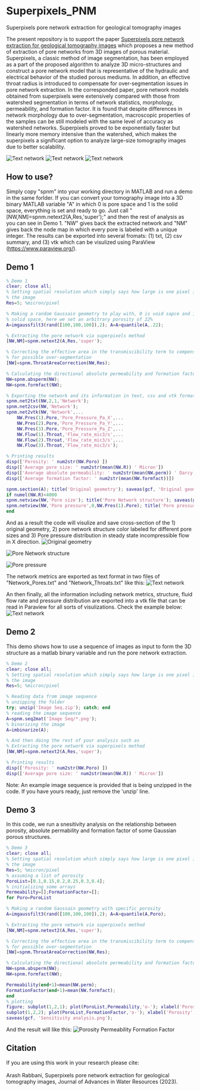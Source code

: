 # Superpixels_PNM
Superpixels pore network extraction for geological tomography images

The present repository is to support the paper [Superpixels pore network extraction for geological tomography images](https://www.sciencedirect.com/science/article/pii/S0309170823002166?via%3Dihub) which proposes a new method of extraction of pore networks from 3D images of porous material. Superpixels, a classic method of image segmentation, has been employed as a part of the proposed algorithm to analyze 3D micro-structures and construct a pore network model that is representative of the hydraulic and electrical behavior of the studied porous mediums. In addition, an effective throat radius is introduced to compensate for over-segmentation issues in pore network extraction. In the corresponded paper, pore network models obtained from superpixels were extensively compared with those from watershed segmentation in terms of network statistics, morphology, permeability, and formation factor. It is found that despite differences in network morphology due to over-segmentation, macroscopic properties of the samples can be still modeled with the same level of accuracy as watershed networks. Superpixels proved to be exponentially faster but linearly more memory intensive than the watershed, which makes the superpixels a significant option to analyze large-size tomography images due to better scalability. 

![Text network](https://github.com/ArashRabbani/Superpixels_PNM/blob/main/Comparing_methods.PNG)
![Text network](https://github.com/ArashRabbani/Superpixels_PNM/blob/main/Workflow.PNG)
![Text network](https://github.com/ArashRabbani/Superpixels_PNM/blob/main/Superpixel_Watershed.PNG)



## How to use?
Simply copy "spnm" into your working directory in MATLAB and run a demo in the same forlder. If you can convert your tomography image into a 3D binary MATLAB variable "A" in which 0 is pore space and 1 is the solid space, everything is set and ready to go. Just call "[NW,NM]=spnm.netext2(A,Res,'super');" and then the rest of analysis as you can see in Demo 1. "NW" gives back the extracted network and "NM" gives back the node map in which every pore is labeled with a unique integer. The results can be exported into several fromats: (1) txt, (2) csv summary, and (3) vtk which can be visulized using ParaView (https://www.paraview.org/). 

## Demo 1
```matlab
% Demo 1
clear; close all; 
% Setting spatial resolution which simply says how large is one pixel in 
% the image
Res=5; %micron/pixel

% Making a random Gaussain geometry to play with, 0 is void sapce and 1 is 
% solid space, here we set an arbitrary porosity of 22%
A=imgaussfilt3(rand([100,100,100]),2); A=A>quantile(A,.22);

% Extracting the pore network via superpixels method
[NW,NM]=spnm.netext2(A,Res,'super');

% Correcting the effective area in the transmiscibility term to compensate 
% for possible over-segmentation
[NW]=spnm.ThroatAreaCorrection(NW,Res);

% Calculating the directional absolute permeability and formation factors
NW=spnm.absperm(NW);
NW=spnm.formfact(NW); 

% Exporting the network and its information in text, csv and vtk formats
spnm.net2txt(NW,2,1,'Network');
spnm.net2csv(NW,'Network');
spnm.net2vtk(NW,'Network',...
    NW.Pres(1).Pore,'Pore_Pressure_Pa_X',...
    NW.Pres(2).Pore,'Pore_Pressure_Pa_Y',...
    NW.Pres(3).Pore,'Pore_Pressure_Pa_Z',...
    NW.Flow(1).Throat,'Flow_rate_mic3/s',...
    NW.Flow(2).Throat,'Flow_rate_mic3/s',...
    NW.Flow(3).Throat,'Flow_rate_mic3/s');

% Printing results
disp(['Porosity: ' num2str(NW.Poro) ])
disp(['Average pore size: ' num2str(mean(NW.R)) ' Micron'])
disp(['Average absolute permeability: ' num2str(mean(NW.perm)) ' Darcy'])
disp(['Average formation factor: ' num2str(mean(NW.formfact))])

spnm.section(A); title('Original geometry'); saveas(gcf, 'Original geometry.png');
if numel(NW.R)<4000
spnm.netview(NW,'Pore size'); title('Pore Network structure'); saveas(gcf, 'Pore Network structure.png');
spnm.netview(NW,'Pore pressure',0,NW.Pres(1).Pore); title('Pore pressure'); saveas(gcf, 'Pore pressure.png');
end
```
And as a result the code will visulize and save cross-section of the 1) original geometry, 2) pore network structure color labeled for different pore sizes and 3) Pore pressure distribution in steady state incompressible flow in X direction. 
![Original geometry](https://github.com/ArashRabbani/Superpixels_PNM/blob/main/Original%20geometry.png)

![Pore Network structure](https://github.com/ArashRabbani/Superpixels_PNM/blob/main/Pore%20Network%20structure.png)

![Pore pressure](https://github.com/ArashRabbani/Superpixels_PNM/blob/main/Pore%20pressure.png)

The network metrics are exported as text format in two files of "Network_Pores.txt" and "Network_Throats.txt" like this:
![Text network](https://github.com/ArashRabbani/Superpixels_PNM/blob/main/ExportedText.PNG)

An then finally, all the information including network metrics, structure, fluid flow rate and pressure distribution are exported into a vtk file that can be read in Paraview for all sorts of visulizations. Check the example below:
![Text network](https://github.com/ArashRabbani/Superpixels_PNM/blob/main/paraview.PNG)


## Demo 2
This demo shows how to use a sequence of images as input to form the 3D structure as a matlab binary variable and run the pore network extraction. 

```matlab
% Demo 2
clear; close all; 
% Setting spatial resolution which simply says how large is one pixel in 
% the image
Res=5; %micron/pixel

% Reading data from image sequence
% unzipping the folder
try; unzip('Image Seq.zip'); catch; end
% reading the image sequence
A=spnm.seq2mat('Image Seq/*.png');
% binarizing the image
A=imbinarize(A); 

% And then doing the rest of your analysis such as 
% Extracting the pore network via superpixels method
[NW,NM]=spnm.netext2(A,Res,'super');

% Printing results
disp(['Porosity: ' num2str(NW.Poro) ])
disp(['Average pore size: ' num2str(mean(NW.R)) ' Micron'])
```
Note: An example image sequence is provided that is being unzipped in the code. If you have yours ready, just remove the 'unzip' line. 

## Demo 3
In this code, we run a snesitivity analysis on the relationship between porosity, absolute permability and formation factor of some Gaussian porous structures. 
```matlab
% Demo 3
clear; close all; 
% Setting spatial resolution which simply says how large is one pixel in 
% the image
Res=5; %micron/pixel
% assuming a list of porosity 
PoroList=[0.1,0.15,0.2,0.25,0.3,0.4];
% initializing some arrays
Permeability=[];FormationFactor=[];
for Poro=PoroList

% Making a random Gaussain geometry with specific porosity
A=imgaussfilt3(rand([100,100,100]),2); A=A>quantile(A,Poro);

% Extracting the pore network via superpixels method
[NW,NM]=spnm.netext2(A,Res,'super');

% Correcting the effective area in the transmiscibility term to compensate 
% for possible over-segmentation
[NW]=spnm.ThroatAreaCorrection(NW,Res);

% Calculating the directional absolute permeability and formation factors
NW=spnm.absperm(NW);
NW=spnm.formfact(NW); 

Permeability(end+1)=mean(NW.perm);
FormationFactor(end+1)=mean(NW.formfact);
end
% plotting 
figure; subplot(1,2,1); plot(PoroList,Permeability,'o-'); xlabel('Porosity'); ylabel('Permeability (D)'); axis square; 
subplot(1,2,2); plot(PoroList,FormationFactor,'o-'); xlabel('Porosity'); ylabel('Formation factor'); axis square; 
saveas(gcf, 'Sensitivity analysis.png');
```
And the result will like this: 
![Porosity Permeability Formation Factor](https://github.com/ArashRabbani/Superpixels_PNM/blob/main/Sensitivity%20analysis.png)

## Citation
If you are using this work in your research please cite:  
</br>
Arash Rabbani, Superpixels pore network extraction for geological tomography images, Journal of Advances in Water Resources (2023). 
